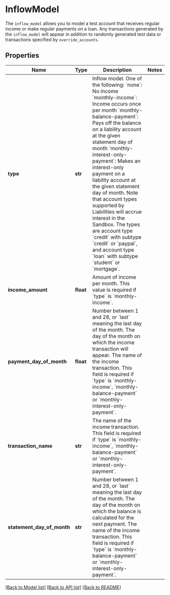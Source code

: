 # InflowModel

The `inflow_model` allows you to model a test account that receives regular income or make regular payments on a loan. Any transactions generated by the `inflow_model` will appear in addition to randomly generated test data or transactions specified by `override_accounts`.
## Properties
Name | Type | Description | Notes
------------ | ------------- | ------------- | -------------
**type** | **str** | Inflow model. One of the following:  &#x60;none&#x60;: No income &#x60;monthly-income&#x60;: Income occurs once per month &#x60;monthly-balance-payment&#x60;: Pays off the balance on a liability account at the given statement day of month &#x60;monthly-interest-only-payment&#x60;: Makes an interest-only payment on a liability account at the given statement day of month. Note that account types supported by Liabilities will accrue interest in the Sandbox. The types are account type &#x60;credit&#x60; with subtype &#x60;credit&#x60; or &#x60;paypal&#x60;, and account type &#x60;loan&#x60; with subtype &#x60;student&#x60; or &#x60;mortgage&#x60;. | 
**income_amount** | **float** | Amount of income per month. This value is required if &#x60;type&#x60; is &#x60;monthly-income&#x60;. | 
**payment_day_of_month** | **float** | Number between 1 and 28, or &#x60;last&#x60; meaning the last day of the month. The day of the month on which the income transaction will appear. The name of the income transaction. This field is required if &#x60;type&#x60; is &#x60;monthly-income&#x60;, &#x60;monthly-balance-payment&#x60; or &#x60;monthly-interest-only-payment&#x60;. | 
**transaction_name** | **str** | The name of the income transaction. This field is required if &#x60;type&#x60; is &#x60;monthly-income&#x60;, &#x60;monthly-balance-payment&#x60; or &#x60;monthly-interest-only-payment&#x60;. | 
**statement_day_of_month** | **str** | Number between 1 and 28, or &#x60;last&#x60; meaning the last day of the month. The day of the month on which the balance is calculated for the next payment. The name of the income transaction. This field is required if &#x60;type&#x60; is &#x60;monthly-balance-payment&#x60; or &#x60;monthly-interest-only-payment&#x60;. | 

[[Back to Model list]](../README.md#documentation-for-models) [[Back to API list]](../README.md#documentation-for-api-endpoints) [[Back to README]](../README.md)


